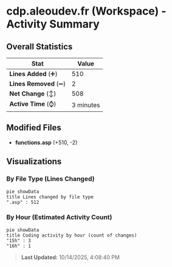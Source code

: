 # cdp.aleoudev.fr (Workspace) - Activity Summary 

## Overall Statistics

| Stat                   | Value                                                             |
| ---------------------- | ----------------------------------------------------------------- |
| **Lines Added** (➕)   | 510                                          |
| **Lines Removed** (➖) | 2                                        |
| **Net Change** (↕)    | 508                |
| **Active Time** (⌚)   | 3 minutes |


## Modified Files
- **functions.asp** (+510, -2)

## Visualizations

### By File Type (Lines Changed)

```mermaid
pie showData
title Lines changed by file type
".asp" : 512
```

### By Hour (Estimated Activity Count)

```mermaid
pie showData
title Coding activity by hour (count of changes)
"15h" : 3
"16h" : 1
```


> **Last Updated:** 10/14/2025, 4:08:40 PM